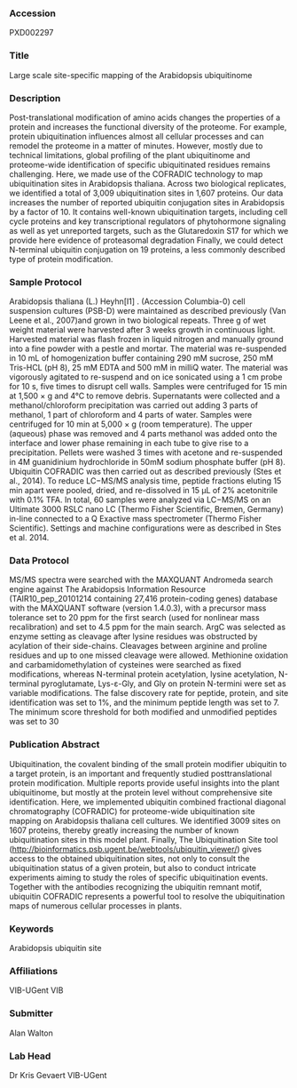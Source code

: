 ### Accession
PXD002297

### Title
Large scale site-specific mapping of the Arabidopsis ubiquitinome

### Description
Post-translational modification of amino acids changes the properties of a protein and increases the functional diversity of the proteome. For example, protein ubiquitination influences almost all cellular processes and can remodel the proteome in a matter of minutes. However, mostly due to technical limitations, global profiling of the plant ubiquitinome and proteome-wide identification of specific ubiquitinated residues remains challenging. Here, we made use of the COFRADIC technology to map ubiquitination sites in Arabidopsis thaliana. Across two biological replicates, we identified a total of 3,009 ubiquitination sites in 1,607 proteins. Our data increases the number of reported ubiquitin conjugation sites in Arabidopsis by a factor of 10. It contains well-known ubiquitination targets, including cell cycle proteins and key transcriptional regulators of phytohormone signaling as well as yet unreported targets, such as the Glutaredoxin S17 for which we provide here evidence of proteasomal degradation Finally, we could detect N-terminal ubiquitin conjugation on 19 proteins, a less commonly described type of protein modification.

### Sample Protocol
Arabidopsis thaliana (L.) Heyhn[I1] . (Accession Columbia-0) cell suspension cultures (PSB-D) were maintained as described previously (Van Leene et al., 2007)and grown in two biological repeats. Three g of wet weight material were harvested after 3 weeks growth in continuous light. Harvested material was flash frozen in liquid nitrogen and manually ground into a fine powder with a pestle and mortar. The material was re-suspended in 10 mL of homogenization buffer containing 290 mM sucrose, 250 mM Tris-HCL (pH 8), 25 mM EDTA and 500 mM in milliQ water. The material was vigorously agitated to re-suspend and on ice sonicated using a 1 cm probe for 10 s, five times to disrupt cell walls. Samples were centrifuged for 15 min at 1,500 × g and 4°C to remove debris. Supernatants were collected and a methanol/chloroform precipitation was carried out adding 3 parts of methanol, 1 part of chloroform and 4 parts of water. Samples were centrifuged for 10 min at 5,000 × g (room temperature). The upper (aqueous) phase was removed and 4 parts methanol was added onto the interface and lower phase remaining in each tube to give rise to a precipitation. Pellets were washed 3 times with acetone and re-suspended in 4M guanidinium hydrochloride in 50mM sodium phosphate buffer (pH 8). Ubiquitin COFRADIC was then carried out as described previously (Stes et al., 2014). To reduce LC−MS/MS analysis time, peptide fractions eluting 15 min apart were pooled, dried, and re-dissolved in 15 μL of 2% acetonitrile with 0.1% TFA. In total, 60 samples were analyzed via LC−MS/MS on an Ultimate 3000 RSLC nano LC (Thermo Fisher Scientific, Bremen, Germany) in-line connected to a Q Exactive mass spectrometer (Thermo Fisher Scientific). Settings and machine configurations were as described in Stes et al. 2014.

### Data Protocol
MS/MS spectra were searched with the MAXQUANT Andromeda search engine against The Arabidopsis Information Resource (TAIR10_pep_20101214 containing 27,416 protein-coding genes) database with the MAXQUANT software (version 1.4.0.3), with a precursor mass tolerance set to 20 ppm for the first search (used for nonlinear mass recalibration) and set to 4.5 ppm for the main search. ArgC was selected as enzyme setting as cleavage after lysine residues was obstructed by acylation of their side-chains. Cleavages between arginine and proline residues and up to one missed cleavage were allowed. Methionine oxidation and carbamidomethylation of cysteines were searched as fixed modifications, whereas N-terminal protein acetylation, lysine acetylation, N-terminal pyroglutamate, Lys-ε-Gly, and Gly on protein N-termini were set as variable modifications. The false discovery rate for peptide, protein, and site identification was set to 1%, and the minimum peptide length was set to 7. The minimum score threshold for both modified and unmodified peptides was set to 30

### Publication Abstract
Ubiquitination, the covalent binding of the small protein modifier ubiquitin to a target protein, is an important and frequently studied posttranslational protein modification. Multiple reports provide useful insights into the plant ubiquitinome, but mostly at the protein level without comprehensive site identification. Here, we implemented ubiquitin combined fractional diagonal chromatography (COFRADIC) for proteome-wide ubiquitination site mapping on Arabidopsis thaliana cell cultures. We identified 3009 sites on 1607 proteins, thereby greatly increasing the number of known ubiquitination sites in this model plant. Finally, The Ubiquitination Site tool (http://bioinformatics.psb.ugent.be/webtools/ubiquitin_viewer/) gives access to the obtained ubiquitination sites, not only to consult the ubiquitination status of a given protein, but also to conduct intricate experiments aiming to study the roles of specific ubiquitination events. Together with the antibodies recognizing the ubiquitin remnant motif, ubiquitin COFRADIC represents a powerful tool to resolve the ubiquitination maps of numerous cellular processes in plants.

### Keywords
Arabidopsis ubiquitin site

### Affiliations
VIB-UGent
VIB

### Submitter
Alan Walton

### Lab Head
Dr Kris Gevaert
VIB-UGent


